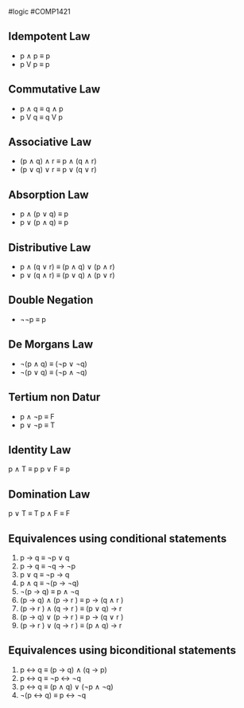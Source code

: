 #logic #COMP1421 
## Idempotent Law
- p $\wedge$ p $\equiv$ p
- p V p $\equiv$ p
## Commutative Law
- p $\wedge$ q $\equiv$ q $\wedge$ p
- p V q $\equiv$ q V p
## Associative Law
- (p $\wedge$ q) $\wedge$ r $\equiv$ p $\wedge$ (q $\wedge$ r)
- (p $\vee$ q) $\vee$ r $\equiv$ p $\vee$ (q $\vee$ r)
## Absorption Law
- p $\wedge$ (p $\vee$ q) $\equiv$ p
- p $\vee$ (p $\wedge$ q) $\equiv$ p
## Distributive Law
- p $\wedge$ (q $\vee$ r) $\equiv$ (p $\wedge$ q) $\vee$ (p $\wedge$ r)
- p $\vee$ (q $\wedge$ r) $\equiv$ (p $\vee$ q) $\wedge$ (p $\vee$ r)
## Double Negation
- ¬¬p $\equiv$ p
## De Morgans Law
- ¬(p $\wedge$ q) $\equiv$ (¬p $\vee$ ¬q)
- ¬(p $\vee$ q) $\equiv$ (¬p $\wedge$ ¬q)
## Tertium non Datur
- p $\wedge$ ¬p $\equiv$ F
- p $\vee$ ¬p $\equiv$ T
## Identity Law
p $\wedge$ T $\equiv$ p
p $\vee$ F $\equiv$ p
## Domination Law
p $\vee$ T $\equiv$ T
p $\wedge$ F $\equiv$ F
## Equivalences using conditional statements
1. p → q ≡ ¬p ∨ q
2. p → q ≡ ¬q → ¬p
3. p ∨ q ≡ ¬p → q
4. p ∧ q ≡ ¬(p → ¬q)
5. ¬(p → q) ≡ p ∧ ¬q
6. (p → q) ∧ (p → r ) ≡ p → (q ∧ r )
7. (p → r ) ∧ (q → r ) ≡ (p ∨ q) → r
8. (p → q) ∨ (p → r ) ≡ p → (q ∨ r )
9. (p → r ) ∨ (q → r ) ≡ (p ∧ q) → r
## Equivalences using biconditional statements
1. p ↔ q ≡ (p → q) ∧ (q → p)
2. p ↔ q ≡ ¬p ↔ ¬q
3. p ↔ q ≡ (p ∧ q) ∨ (¬p ∧ ¬q)
4. ¬(p ↔ q) ≡ p ↔ ¬q